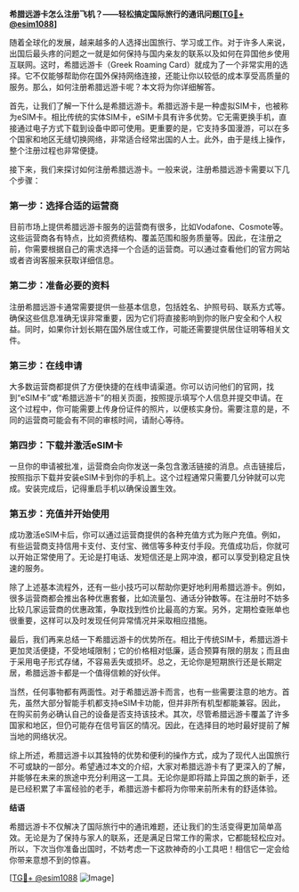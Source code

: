 **希腊远游卡怎么注册飞机？——轻松搞定国际旅行的通讯问题[[TG💪+ @esim1088](https://t.me/s/esim1088)]**

随着全球化的发展，越来越多的人选择出国旅行、学习或工作。对于许多人来说，出国后最头疼的问题之一就是如何保持与国内亲友的联系以及如何在异国他乡使用互联网。这时，希腊远游卡（Greek Roaming Card）就成为了一个非常实用的选择。它不仅能够帮助你在国外保持网络连接，还能让你以较低的成本享受高质量的服务。那么，如何注册希腊远游卡呢？本文将为你详细解答。

首先，让我们了解一下什么是希腊远游卡。希腊远游卡是一种虚拟SIM卡，也被称为eSIM卡。相比传统的实体SIM卡，eSIM卡具有许多优势。它无需更换手机，直接通过电子方式下载到设备中即可使用。更重要的是，它支持多国漫游，可以在多个国家和地区无缝切换网络，非常适合经常出国的人士。此外，由于是线上操作，整个注册过程也非常便捷。

接下来，我们来探讨如何注册希腊远游卡。一般来说，注册希腊远游卡需要以下几个步骤：

### 第一步：选择合适的运营商

目前市场上提供希腊远游卡服务的运营商有很多，比如Vodafone、Cosmote等。这些运营商各有特点，比如资费结构、覆盖范围和服务质量等。因此，在注册之前，你需要根据自己的需求选择一个合适的运营商。可以通过查看他们的官方网站或者咨询客服来获取详细信息。

### 第二步：准备必要的资料

注册希腊远游卡通常需要提供一些基本信息，包括姓名、护照号码、联系方式等。确保这些信息准确无误非常重要，因为它们将直接影响到你的账户安全和个人权益。同时，如果你计划长期在国外居住或工作，可能还需要提供居住证明等相关文件。

### 第三步：在线申请

大多数运营商都提供了方便快捷的在线申请渠道。你可以访问他们的官网，找到“eSIM卡”或“希腊远游卡”的相关页面，按照提示填写个人信息并提交申请。在这个过程中，你可能需要上传身份证件的照片，以便核实身份。需要注意的是，不同的运营商可能会有不同的审核时间，请耐心等待。

### 第四步：下载并激活eSIM卡

一旦你的申请被批准，运营商会向你发送一条包含激活链接的消息。点击链接后，按照指示下载并安装eSIM卡到你的手机上。这个过程通常只需要几分钟就可以完成。安装完成后，记得重启手机以确保设置生效。

### 第五步：充值并开始使用

成功激活eSIM卡后，你可以通过运营商提供的各种充值方式为账户充值。例如，有些运营商支持信用卡支付、支付宝、微信等多种支付手段。充值成功后，你就可以开始正常使用了。无论是打电话、发短信还是上网冲浪，都可以享受到稳定且快速的服务。

除了上述基本流程外，还有一些小技巧可以帮助你更好地利用希腊远游卡。例如，很多运营商都会推出各种优惠套餐，比如流量包、通话分钟数等。在注册时不妨多比较几家运营商的优惠政策，争取找到性价比最高的方案。另外，定期检查账单也很重要，这样可以及时发现任何异常情况并采取相应措施。

最后，我们再来总结一下希腊远游卡的优势所在。相比于传统SIM卡，希腊远游卡更加灵活便捷，不受地域限制；它的价格相对低廉，适合预算有限的朋友；而且由于采用电子形式存储，不容易丢失或损坏。总之，无论你是短期旅行还是长期定居，希腊远游卡都是一个值得信赖的好伙伴。

当然，任何事物都有两面性。对于希腊远游卡而言，也有一些需要注意的地方。首先，虽然大部分智能手机都支持eSIM卡功能，但并非所有机型都能兼容。因此，在购买前务必确认自己的设备是否支持该技术。其次，尽管希腊远游卡覆盖了许多国家和地区，但仍可能存在信号盲区的情况。因此，在选择目的地时最好提前了解当地的网络状况。

综上所述，希腊远游卡以其独特的优势和便利的操作方式，成为了现代人出国旅行不可或缺的一部分。希望通过本文的介绍，大家对希腊远游卡有了更深入的了解，并能够在未来的旅途中充分利用这一工具。无论你是即将踏上异国之旅的新手，还是已经积累了丰富经验的老手，希腊远游卡都将为你带来前所未有的舒适体验。

**结语**

希腊远游卡不仅解决了国际旅行中的通讯难题，还让我们的生活变得更加简单高效。无论是为了保持与家人的联系，还是满足日常工作的需求，它都能轻松应对。所以，下次当你准备出国时，不妨考虑一下这款神奇的小工具吧！相信它一定会给你带来意想不到的惊喜。

[[TG💪+ @esim1088](https://t.me/s/esim1088) ![Image](https://i.postimg.cc/4NQfJmqS/Snipaste-2025-05-13-00-14-12.png)]